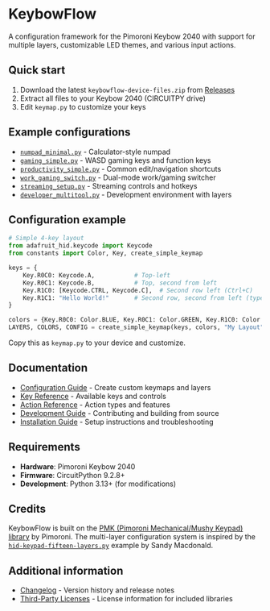 # KeybowFlow

A configuration framework for the Pimoroni Keybow 2040 with support for multiple layers, customizable LED themes, and various input actions.

## Quick start

1. Download the latest `keybowflow-device-files.zip` from [Releases](https://github.com/Merp4/KeybowFlow/releases)
2. Extract all files to your Keybow 2040 (CIRCUITPY drive)
3. Edit `keymap.py` to customize your keys

## Example configurations

- [`numpad_minimal.py`](examples/configs/numpad_minimal.py) - Calculator-style numpad
- [`gaming_simple.py`](examples/configs/gaming_simple.py) - WASD gaming keys and function keys
- [`productivity_simple.py`](examples/configs/productivity_simple.py) - Common edit/navigation shortcuts
- [`work_gaming_switch.py`](examples/configs/work_gaming_switch.py) - Dual-mode work/gaming switcher
- [`streaming_setup.py`](examples/configs/streaming_setup.py) - Streaming controls and hotkeys
- [`developer_multitool.py`](examples/configs/developer_multitool.py) - Development environment with layers

## Configuration example

```python
# Simple 4-key layout
from adafruit_hid.keycode import Keycode
from constants import Color, Key, create_simple_keymap

keys = {
    Key.R0C0: Keycode.A,           # Top-left
    Key.R0C1: Keycode.B,           # Top, second from left
    Key.R1C0: [Keycode.CTRL, Keycode.C],  # Second row left (Ctrl+C)
    Key.R1C1: "Hello World!"       # Second row, second from left (types text)
}

colors = {Key.R0C0: Color.BLUE, Key.R0C1: Color.GREEN, Key.R1C0: Color.RED, Key.R1C1: Color.YELLOW}
LAYERS, COLORS, CONFIG = create_simple_keymap(keys, colors, "My Layout")
```

Copy this as `keymap.py` to your device and customize.

## Documentation

- [Configuration Guide](docs/CONFIGURATION_GUIDE.md) - Create custom keymaps and layers
- [Key Reference](docs/KEY_REFERENCE.md) - Available keys and controls
- [Action Reference](docs/ACTION_REFERENCE.md) - Action types and features
- [Development Guide](docs/DEVELOPMENT.md) - Contributing and building from source
- [Installation Guide](docs/INSTALLATION.md) - Setup instructions and troubleshooting

## Requirements

- **Hardware**: Pimoroni Keybow 2040
- **Firmware**: CircuitPython 9.2.8+
- **Development**: Python 3.13+ (for modifications)

## Credits

KeybowFlow is built on the [PMK (Pimoroni Mechanical/Mushy Keypad) library](https://github.com/pimoroni/pmk-circuitpython) by Pimoroni. The multi-layer configuration system is inspired by the [`hid-keypad-fifteen-layers.py`](lib/pmk/examples/hid-keypad-fifteen-layers.py) example by Sandy Macdonald.

## Additional information

- [Changelog](CHANGELOG.md) - Version history and release notes
- [Third-Party Licenses](docs/THIRD_PARTY_LICENSES.md) - License information for included libraries
